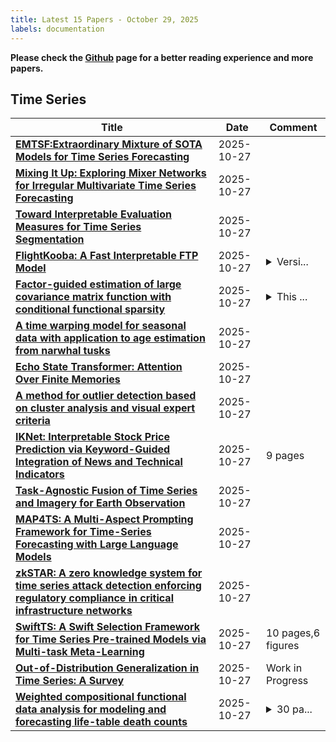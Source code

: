 ```yaml
---
title: Latest 15 Papers - October 29, 2025
labels: documentation
---
```

**Please check the [Github](https://github.com/ke1ewang/DailyArXiv) page for a better reading experience and more papers.**

## Time Series
| **Title** | **Date** | **Comment** |
| --- | --- | --- |
| **[EMTSF:Extraordinary Mixture of SOTA Models for Time Series Forecasting](http://arxiv.org/abs/2510.23396v1)** | 2025-10-27 |  |
| **[Mixing It Up: Exploring Mixer Networks for Irregular Multivariate Time Series Forecasting](http://arxiv.org/abs/2502.11816v2)** | 2025-10-27 |  |
| **[Toward Interpretable Evaluation Measures for Time Series Segmentation](http://arxiv.org/abs/2510.23261v1)** | 2025-10-27 |  |
| **[FlightKooba: A Fast Interpretable FTP Model](http://arxiv.org/abs/2506.19885v2)** | 2025-10-27 | <details><summary>Versi...</summary><p>Version 2: Major revision of the manuscript to refine the narrative, clarify the model's theoretical limitations and application scope, and improve overall presentation for journal submission</p></details> |
| **[Factor-guided estimation of large covariance matrix function with conditional functional sparsity](http://arxiv.org/abs/2311.02450v2)** | 2025-10-27 | <details><summary>This ...</summary><p>This version is the accepted version by Journal of Econometrics and includes the supplementary material of the paper</p></details> |
| **[A time warping model for seasonal data with application to age estimation from narwhal tusks](http://arxiv.org/abs/2410.05843v3)** | 2025-10-27 |  |
| **[Echo State Transformer: Attention Over Finite Memories](http://arxiv.org/abs/2507.02917v2)** | 2025-10-27 |  |
| **[A method for outlier detection based on cluster analysis and visual expert criteria](http://arxiv.org/abs/2510.23136v1)** | 2025-10-27 |  |
| **[IKNet: Interpretable Stock Price Prediction via Keyword-Guided Integration of News and Technical Indicators](http://arxiv.org/abs/2510.07661v2)** | 2025-10-27 | 9 pages |
| **[Task-Agnostic Fusion of Time Series and Imagery for Earth Observation](http://arxiv.org/abs/2510.23118v1)** | 2025-10-27 |  |
| **[MAP4TS: A Multi-Aspect Prompting Framework for Time-Series Forecasting with Large Language Models](http://arxiv.org/abs/2510.23090v1)** | 2025-10-27 |  |
| **[zkSTAR: A zero knowledge system for time series attack detection enforcing regulatory compliance in critical infrastructure networks](http://arxiv.org/abs/2510.23060v1)** | 2025-10-27 |  |
| **[SwiftTS: A Swift Selection Framework for Time Series Pre-trained Models via Multi-task Meta-Learning](http://arxiv.org/abs/2510.23051v1)** | 2025-10-27 | 10 pages,6 figures |
| **[Out-of-Distribution Generalization in Time Series: A Survey](http://arxiv.org/abs/2503.13868v3)** | 2025-10-27 | Work in Progress |
| **[Weighted compositional functional data analysis for modeling and forecasting life-table death counts](http://arxiv.org/abs/2510.22988v1)** | 2025-10-27 | <details><summary>30 pa...</summary><p>30 pages, 10 tables, 7 figures</p></details> |

